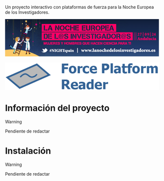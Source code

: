 Un proyecto interactivo con plataformas de fuerza para la Noche Europea de los Investigadores.

<p align="center">
  <a href="https://lanochedelosinvestigadores.fundaciondescubre.es/" target="_blank"><img alt="NEI 2024 information" src="images/nei_almeria_2024.jpg"></a>
  <br>
  <br>
  <a href="#readme"><img alt="Force platform reader logo" src="images/force_platform_logo.png"></a>
</p>

# Información del proyecto

> [!WARNING]
> Pendiente de redactar

# Instalación

> [!WARNING]
> Pendiente de redactar